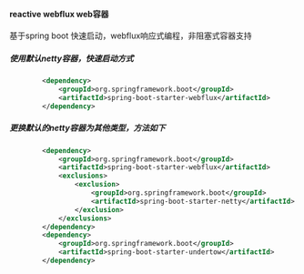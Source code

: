 #### reactive webflux web容器
基于spring boot 快速启动，webflux响应式编程，非阻塞式容器支持
##### 使用默认netty容器，快速启动方式
```xml
        <dependency>
            <groupId>org.springframework.boot</groupId>
            <artifactId>spring-boot-starter-webflux</artifactId>
        </dependency>
```
##### 更换默认的netty容器为其他类型，方法如下
````xml
        <dependency>
            <groupId>org.springframework.boot</groupId>
            <artifactId>spring-boot-starter-webflux</artifactId>
            <exclusions>
                <exclusion>
                    <groupId>org.springframework.boot</groupId>
                    <artifactId>spring-boot-starter-netty</artifactId>
                </exclusion>
            </exclusions>
        </dependency>
        <dependency>
            <groupId>org.springframework.boot</groupId>
            <artifactId>spring-boot-starter-undertow</artifactId>
        </dependency>
````